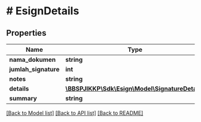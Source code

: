 # # EsignDetails

## Properties

Name | Type | Description | Notes
------------ | ------------- | ------------- | -------------
**nama_dokumen** | **string** |  | [optional]
**jumlah_signature** | **int** |  | [optional]
**notes** | **string** |  | [optional]
**details** | [**\BBSPJIKKP\Sdk\Esign\Model\SignatureDetail[]**](SignatureDetail.md) |  | [optional]
**summary** | **string** |  | [optional]

[[Back to Model list]](../../README.md#models) [[Back to API list]](../../README.md#endpoints) [[Back to README]](../../README.md)
